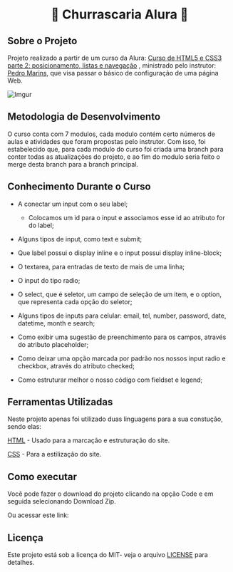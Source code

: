 # <center>🍖 Churrascaria Alura 🍖</center>

## Sobre o Projeto

Projeto realizado a partir de um curso da Alura: [Curso de HTML5 e CSS3 parte 2: posicionamento, listas e navegação](https://cursos.alura.com.br/course/html5-css3-posicionamento-listas-navegacao)
, ministrado pelo instrutor: [Pedro Marins](https://cursos.alura.com.br/user/opedromarins), que visa passar o básico de configuração de uma página Web. 

![Imgur](https://i.imgur.com/gkfXW8Z.png)
## Metodologia de Desenvolvimento

O curso conta com 7 modulos, cada modulo contém certo números de aulas e atividades que foram propostas pelo instrutor. Com isso, foi estabelecido que, para cada modulo do curso foi criada uma branch para conter todas as atualizações do projeto, e ao fim do modulo seria feito o merge desta branch para a branch principal.

## Conhecimento Durante o Curso

* A conectar um input com o seu label;

    * Colocamos um id para o input e associamos esse id ao atributo for do label;

* Alguns tipos de input, como text e submit;

* Que label possui o display inline e o input possui display inline-block;

* O textarea, para entradas de texto de mais de uma linha;

* O input do tipo radio;

* O select, que é seletor, um campo de seleção de um item, e o option, que representa cada opção do seletor;

* Alguns tipos de inputs para celular: email, tel, number, password, date, datetime, month e search;

* Como exibir uma sugestão de preenchimento para os campos, através do atributo placeholder;

* Como deixar uma opção marcada por padrão nos nossos input radio e checkbox, através do atributo checked;

* Como estruturar melhor o nosso código com fieldset e legend;
## Ferramentas Utilizadas

Neste projeto apenas foi utilizado duas linguagens para a sua constução, sendo elas:

[HTML](https://www.w3schools.com/html/) - Usado para a marcação e estruturação do site. 

[CSS](https://www.w3schools.com/css/) - Para a estilização do site.

## Como executar
Você pode fazer o download do projeto clicando na opção Code e em seguida selecionando Download Zip.

Ou acessar este link: 
## Licença

Este projeto está sob a licença do MIT- veja o arquivo [LICENSE](https://github.com/armanoalves/html-css-II/blob/main/LICENSE) para detalhes.
